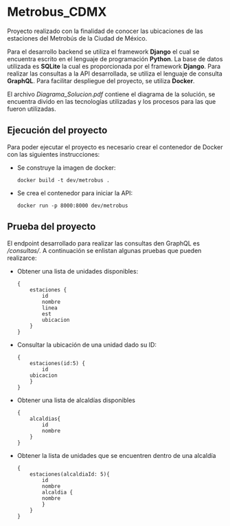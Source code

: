 # Metrobus_CDMX

Proyecto realizado con la finalidad de conocer las ubicaciones de las estaciones del Metrobús de la Ciudad de México. 

Para el desarrollo backend se utiliza el framework **Django** el cual se encuentra escrito en el lenguaje de programación **Python**. La base de datos utilizada es **SQLite** la cual es proporcionada por el framework **Django**. Para realizar las consultas a la API desarrollada, se utiliza el lenguaje de consulta **GraphQL**. Para facilitar despliegue del proyecto, se utiliza **Docker**.

El archivo *Diagrama_Solucion.pdf* contiene el diagrama de la solución, se encuentra divido en las tecnologías utilizadas y los procesos para las que fueron utilizadas.

## Ejecución del proyecto

Para poder ejecutar el proyecto es necesario crear el contenedor de Docker con las siguientes instrucciones:

- Se construye la imagen de docker:

    `docker build -t dev/metrobus . `

- Se crea el contenedor para iniciar la API:

    `docker run -p 8000:8000 dev/metrobus`

## Prueba del proyecto

El endpoint desarrollado para realizar las consultas den GraphQL es */consultas/*. A continuación se enlistan algunas pruebas que pueden realizarce:

- Obtener una lista de unidades disponibles:
    ```
    {
        estaciones {
            id
            nombre
            linea
            est
            ubicacion
        } 
    }
    ```
- Consultar la ubicación de una unidad dado su ID:
    ```
    {
        estaciones(id:5) {
            id
        ubicacion
        } 
    }
    ````
- Obtener una lista de alcaldías disponibles
    ```
    {
        alcaldias{
            id
            nombre
        } 
    }
    ```
- Obtener la lista de unidades que se encuentren dentro de una alcaldía
    ```
    {
        estaciones(alcaldiaId: 5){
            id
            nombre
            alcaldia {
            nombre
            }
        } 
    }
    ```